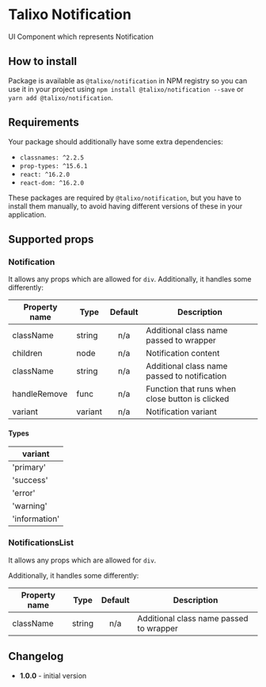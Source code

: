 # Talixo Notification

UI Component which represents Notification

## How to install

Package is available as `@talixo/notification` in NPM registry
so you can use it in your project
using `npm install @talixo/notification --save` or `yarn add @talixo/notification`.

## Requirements

Your package should additionally have some extra dependencies:

- `classnames: ^2.2.5`
- `prop-types: ^15.6.1`
- `react: ^16.2.0`
- `react-dom: ^16.2.0`

These packages are required by `@talixo/notification`, but you have to install them manually,
to avoid having different versions of these in your application.

## Supported props

### Notification

It allows any props which are allowed for `div`. Additionally, it handles some differently:

Property name | Type    | Default | Description
--------------|---------|:-------:|------------------------------------------------
className     | string  | n/a     | Additional class name passed to wrapper
children      | node    | n/a     | Notification content
className     | string  | n/a     | Additional class name passed to notification
handleRemove  | func    | n/a     | Function that runs when close button is clicked
variant       | variant | n/a     | Notification variant

#### Types

variant       |
--------------|
'primary'     |
'success'     |
'error'       |
'warning'     |
'information' |

### NotificationsList

It allows any props which are allowed for `div`.

Additionally, it handles some differently:

Property name | Type    | Default | Description
--------------|---------|:-------:|------------------------------------------------
className     | string  | n/a     | Additional class name passed to wrapper

## Changelog

- **1.0.0** - initial version
